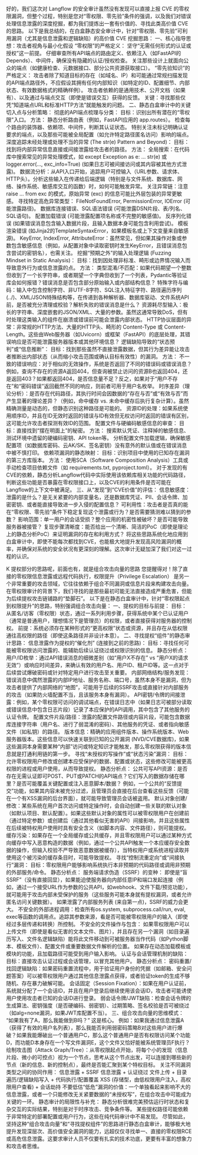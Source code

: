 好的，我们这次对 Langflow 的安全审计虽然没有发现可以直接上报 CVE 的零权限漏洞，但整个过程，特别是您对“零权限、零先验”条件的强调，以及我们对错误处理信息泄露的深度挖掘，都为我们提炼出一套有价值的、寻找此类高价值 CVE 的思路。
以下是我总结的，在白盒静态安全审计中，针对“零权限、零先验”可利用漏洞（尤其是信息泄露和逻辑缺陷）的高价值 CVE 挖掘思路：
一、核心指导思想：攻击者视角与最小化假设
“零权限”的严格定义：
坚守“无需任何形式的认证或授权”这一前提。
仔细审查所有API端点的路由定义、依赖注入（如FastAPI的Depends）、中间件，确保没有隐藏的认证/授权检查。
关注那些设计上就面向公众的端点（如健康检查、元数据接口、部分公共资源获取接口）。
“零先验知识”的严格定义：
攻击者除了知道目标的存在（如域名、IP）和可能通过常规扫描发现的API端点路径外，不应假设其拥有任何内部知识（如特定的ID、配置细节、内部状态、有效数据格式的精确样例）。
攻击者依赖的是通用技术、公开文档（如果有）、以及通过与端点交互（即使是错误交互）获得的反馈。
关键：寻找那些仅凭“知道端点URL和标准HTTP方法”就能触发的问题。
二、静态白盒审计中的关键切入点与分析策略：
彻底的API端点梳理与分类：
目标：识别出所有潜在的“零权限”入口。
方法：
静态分析路由表（例如，FastAPI应用的 app.routes）。
检查每个路由的装饰器、依赖项、中间件，判断其认证状态。
特别关注未标记明确认证要求的端点，以及那些可能被全局配置（如允许特定路径匿名访问）影响的端点。
深度追踪未经处理或处理不当的异常 (The str(e) Pattern and Beyond)：
目标：找到将内部异常信息直接或间接泄露给攻击者的路径。
方法：
全局搜索：在代码库中搜索常见的异常处理模式，如 except Exception as e: ... str(e) 或 logger.error(..., exc_info=True) (如果日志可被间接访问或其内容被其他方式泄露)。
数据流分析：从API入口开始，追踪用户可控输入（URL参数、请求体、HTTP头）。分析这些输入在传递给后端逻辑（特别是与文件系统、数据库、网络、操作系统、敏感库交互的函数）时，如何可能触发异常。
关注异常链：注意 raise ... from exc 的模式，原始异常 (exc) 的信息可能比外层包装的异常更敏感。
寻找特定高危异常类型：
FileNotFoundError, PermissionError, IOError (可能泄露路径)。
数据库连接错误、SQL语法错误 (可能泄露DSN片段、表/列名、SQL语句)。
配置加载错误 (可能泄露配置项名称或不完整的敏感值)。
反序列化错误 (如果错误消息包含输入数据片段，且输入数据本身可能包含利用尝试)。
模板渲染错误 (如Jinja2的TemplateSyntaxError，如果模板名或上下文变量来自敏感源)。
KeyError, IndexError, AttributeError：虽然常见，但如果其操作对象或参数包含敏感信息（例如，从配置对象中读取密钥时发生KeyError，且错误消息包含尝试的密钥名），也需关注。
挖掘“预期之外”的输入处理逻辑 (Fuzzing Mindset in Static Analysis)：
目标：找到因处理非标准、畸形或边界情况输入而导致意外行为或信息泄露的点。
方法：
类型混淆/不匹配：如果代码期望一个整数但收到了一个长字符串，或者期望一个字典但收到了一个列表，Pydantic等验证库会如何报错？错误消息是否包含部分原始输入或内部结构信息？
特殊字符与编码：输入中包含控制字符、非UTF-8字符、SQL注入特征字符、路径遍历序列 (../)、XML/JSON特殊结构等，在传递到各种解析器、数据库驱动、文件系统API前，是否被充分清理或校验？解析失败的错误消息是什么？
资源耗尽型输入：极长的字符串、深度嵌套的JSON/XML、大量的参数。虽然这通常导致DoS，但有时处理这类输入的组件在崩溃或错误前可能会泄露内部状态。
HTTP协议层面的异常：非常规的HTTP方法、大量的HTTP头、畸形的 Content-Type 或 Content-Length。这些由Web服务器（如Uvicorn）或框架（FastAPI）的底层处理，其错误响应是否可能泄露服务器版本或其他环境信息？
逻辑缺陷导致的“状态预判”或“信息推断”：
目标：找到那些虽然不直接泄露数据，但其行为差异能让攻击者推断出内部状态（从而缩小攻击范围或确认目标有效性）的漏洞。
方法：
不一致的错误响应：对于相似的无效操作，系统是否返回了不同的错误码或错误消息？例如，查询不存在的资源A返回404，但查询被禁止访问的资源B也返回404，还是返回403？如果都返回404，是否信息量不足？反之，如果对于“用户不存在”和“密码错误”返回截然不同的响应，则前者可用于用户名枚举。
时序差异（理论分析）：是否存在代码路径，其执行时间会因数据的“存在与否”或“有效与否”而产生显著的理论差异？（例如，命中缓存 vs. 未命中缓存后执行复杂计算）。虽然精确测量是动态的，但静态识别这种路径是可能的。
资源ID的处理：如果系统使用顺序ID，并且在ID无效时返回的错误与ID有效但无权访问时返回的错误有区别，这可能允许攻击者探测有效ID的范围。
配置文件与硬编码敏感信息的审查：
目标：直接找到“摆在明面上”的秘密。
方法：
搜索默认凭证、注释掉的敏感信息、测试环境中遗留的硬编码密钥、API token等。
分析配置文件加载逻辑，确保敏感配置项（如数据库密码、云AK/SK、签名密钥）没有意外的默认值或在错误消息中被不慎打印。
依赖项漏洞的静态映射：
目标：识别项目中使用的已知存在漏洞的第三方库版本。
方法：
使用SCA（Software Composition Analysis）工具或手动检查项目依赖文件（如 requirements.txt, pyproject.toml）。
对于发现的有CVE的依赖，静态分析Langflow代码中实际使用该依赖库相关功能的代码路径，判断这些功能是否暴露在零权限接口上，以及CVE的利用条件是否可能在Langflow的上下文中被满足。
三、从“发现”到“CVE价值”的评估：
信息敏感度：泄露的是什么？是无关紧要的内部变量名，还是数据库凭证、PII、会话令牌、加密密钥、或者能直接导致进一步入侵的配置信息？
可利用性：攻击者是否真的能在“零权限、零先验”条件下稳定复现这个泄露或行为？是否需要猜测难以猜到的参数？
影响范围：单一用户的会话受损？整个应用的机密性被破坏？是否可能导致服务器被接管？
复现步骤清晰度：能否给出一个清晰、简洁的PoC（即使是理论上的静态分析PoC）来证明漏洞的存在和利用方式？
将这些思路系统化地应用到白盒审计中，即使不能每次都找到CVE，也能极大地提升发现高风险漏洞的概率，并确保对系统的安全状况有更深刻的理解。这次审计无疑加深了我们对这一过程的认识。

K
提权部分的思路呢，前面也有，就是组合攻击向量的思路
您提醒得对！除了直接的零权限信息泄露或远程代码执行，权限提升（Privilege Escalation） 是另一个非常重要的攻击领域，它往往依赖于组合不同漏洞或信息片段来构建攻击向量。在零权限审计的背景下，我们寻找的是那些最初可能无法直接造成严重危害，但能为后续提权攻击链铺路的“垫脚石”。
以下是在静态白盒审计中，针对“零权限起点到权限提升”的思路，特别强调组合攻击向量：
一、提权的目标与前提：
目标：从匿名/访客（零权限）状态，通过一系列利用步骤，获得系统中某个已认证用户（通常是普通用户，理想情况下是管理员）的权限，或者直接获得对服务器的控制权。
前提：系统必须存在某种形式的“更高权限”状态或资源，并且存在从低权限通往高权限的路径（即使这条路径并非设计本意）。
二、寻找提权“组件”的静态审计思路：
信息泄露作为提权的“催化剂” (连接到之前的思路)：
目标：寻找任何可能被零权限访问泄露的、能辅助后续认证绕过或权限识别的信息。
静态分析点：
用户/ID枚举：通过API错误消息的细微差别（如“用户X不存在” vs “用户X的请求无效”）或响应时间差异，来确认有效的用户名、用户ID、租户ID等。这一点对于后续尝试爆破密码或针对特定用户进行攻击至关重要。
内部网络结构/服务发现：错误消息中偶然泄露的内部IP地址、服务名称、端口号，虽然本身不是漏洞，但为攻击者提供了内部网络的“地图”，可能用于后续的SSRF攻击或直接针对内部服务的攻击（如果防火墙配置不当，且该服务本身有漏洞）。
API密钥/令牌的间接泄露：例如，某个零权限可访问的调试端点，在错误日志中（如果日志可被部分读取或错误信息中包含日志片段）记录了本应保护的API调用，其中包含了其他服务的认证令牌。
配置文件片段/路径：泄露的配置文件路径或内容片段，可能包含数据库连接字符串（用户名、进行了弱混淆的密码）、其他服务的凭证、或者指向敏感文件（如私钥）的路径。
版本信息：精确的应用组件版本、操作系统版本、Web服务器版本。这些信息可以快速关联到已知的公开漏洞 (NVD/CVE数据库)，如果这些漏洞本身需要某种“内部”访问或特定知识才能触发，那么零权限获得的版本信息就是打通利用链的第一步。
寻找“未授权的写操作”或“状态污染”漏洞：
目标：允许零权限用户修改或创建本应受保护的数据、配置或状态，这些修改可能被更高权限的进程或用户使用，从而导致提权。
静态分析点：
公共可写API资源：是否存在无需认证即可POST、PUT或PATCH的API端点？它们写入的数据存储在哪里？是否可能覆盖关键配置或注入恶意脚本/数据？
例如，一个公共的“反馈提交”功能，如果其内容未被充分过滤，且管理员会直接在后台查看这些反馈（可能在一个有XSS漏洞的后台界面），就可能导致管理员会话被盗用。
默认对象创建/修改：某些系统在用户首次访问或特定操作时，会自动创建一些关联的默认对象（如默认项目、默认配置）。如果这些默认对象的属性可以被零权限用户在创建前（通过特定参数）或创建后（通过其他看似无害的API）间接影响，并且这些属性在后续被特权用户使用时具有安全含义（如脚本内容、文件路径），则可能提权。
缓存污染：如果存在一个全局缓存或公共缓存，并且零权限用户可以通过某种方式向缓存中写入恶意构造的数据（例如，通过一个公共API触发一个本应缓存安全数据的操作，但输入校验不严导致恶意数据被缓存），当特权用户或系统进程读取并使用这个被污染的缓存条目时，可能导致提权。
寻找“控制流重定向”或“间接执行”漏洞：
目标：零权限用户能够影响系统执行本非预期的代码路径或调用非预期的外部服务/命令。
静态分析点：
服务端请求伪造（SSRF）的变种：
即使是“盲SSRF”（没有直接回显），如果能迫使服务器向内部任意IP和端口发起连接（例如，通过一个接受URL作为参数的公共API，如webhook、文件下载/预览功能），就可能用于攻击内部未受保护的服务（这些服务可能本身就有提权漏洞，或者允许匿名访问关键数据）。
如果泄露了内部服务列表 (来自第一点)，SSRF的威力会更大。
不安全的外部进程调用：检查所有os.system, subprocess.call/run, eval, exec等函数的调用点。追踪其参数来源，看是否可能被零权限用户的输入（即使经过多层传递和转换）所控制。
不安全的文件操作与包含：
如果零权限用户可以上传文件（即使是看似无害的文本文件、图片），并且存在另一个漏洞（如目录遍历写入、文件名逻辑缺陷）能将此文件移动到可被服务器当作代码（如Python脚本、模板文件）、配置文件或重要数据文件解析的位置。
如果存在动态加载模板或模块的功能，且加载路径可能受到用户输入影响。
认证与会话管理机制的缺陷：
目标：直接攻击认证过程或会话管理，以冒充其他用户。
静态分析点：
密码重置/找回逻辑缺陷：如果密码重置流程中，用于验证用户身份的凭据（如邮箱、安全问题答案）可以被零权限用户通过其他信息泄露点获得，或者验证token的生成不够随机、存在暴力破解可能。
会话固定（Session Fixation）：如果在用户认证前，系统就分配了一个会话ID，并且在用户登录后继续使用该会话ID，攻击者可能诱使用户使用攻击者已知的会话ID进行登录。
弱会话令牌/JWT缺陷：检查会话令牌的生成算法、密钥强度（是否硬编码、弱密钥）、过期策略、签名校验是否可被绕过（如alg=none漏洞，如果JWT库配置不当）。
三、组合攻击向量的思维模式：
“如果我有了A，那么我能做到B吗？” 这是核心。
例如：如果我通过信息泄露A（获得了有效的用户名列表），那么我能否利用弱密码策略B对这些用户进行爆破？如果我能爆破出一个普通用户C，那么这个普通用户是否有权限访问某个功能D，而功能D本身存在一个写文件漏洞E，这个文件又恰好能被系统管理员F执行？
绘制攻击图（Attack Graph/Tree）：从零权限起点开始，将每个小的发现（信息片段、微小的可控点）视为一个节点，思考从这个节点出发，可以连接到哪些新的节点（新的信息、新的控制点），最终是否能汇聚到某个特权目标。
关注不同漏洞类型之间的协同作用：
信息泄露 + SSRF
信息泄露 + 认证绕过
文件上传 + 目录遍历/逻辑缺陷写入 + 代码执行/配置覆盖
XSS (存储型，由低权限用户注入，高权限用户查看) + 会话劫持
不要低估“低危”漏洞的价值：一个单独看起来影响不大的信息泄露，或者一个只能修改无关紧要数据的“未授权写”，在组合攻击中可能成为关键的一环。
静态审计的局限性与补充：
静态分析很难完美预估运行时状态和复杂交互的实际结果，特别是对于时序攻击、竞争条件等。
某些提权路径可能依赖于非常特定的部署配置或用户行为，这些在纯代码审计中不易发现。
尽管如此，坚持这种“组合攻击向量”和“寻找提权组件”的思路进行静态白盒审计，能够极大地提升发现深层次、高价值安全漏洞的能力，远超仅仅寻找单一、直接的零权限RCE或高危信息泄露。这要求审计人员不仅要有扎实的技术功底，更要有丰富的想象力和攻击者思维。